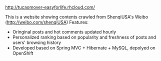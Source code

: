 http://tucaomover-easyforlife.rhcloud.com/

This is a website showing contents crawled from ShenqiUSA's Weibo (http://weibo.com/shenqiUSA)
Features:
* Oringinal posts and hot comments updated hourly
* Personalized ranking based on popularity and freshness of posts and users' browsing history
* Developed based on Spring MVC + Hibernate + MySQL, depolyed on OpenShift
